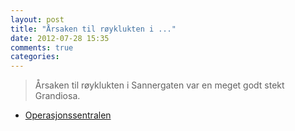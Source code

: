 ```yaml
---
layout: post
title: "Årsaken til røyklukten i ..."
date: 2012-07-28 15:35
comments: true
categories: 
---
```


> Årsaken til røyklukten i Sannergaten var en meget godt stekt Grandiosa. 
- [Operasjonssentralen](http://twitter.com/oslopolitiops/status/229344306324992001)
